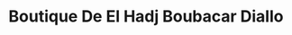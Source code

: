 ---
title: "Boutique De El Hadj Boubacar Diallo"
url: /mamou/boutique-de-el-hadj-boubacar-diallo/
shop: commodité
---